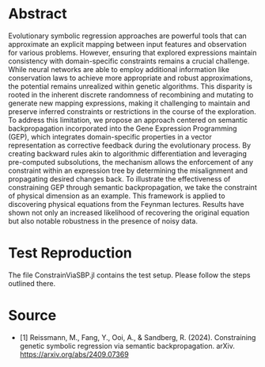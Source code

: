 # Abstract
Evolutionary symbolic regression approaches are powerful tools that can approximate an explicit mapping between input features and observation for various problems. However, ensuring that explored expressions maintain consistency with domain-specific constraints remains a crucial challenge. While neural networks are able to employ additional information like conservation laws to achieve more appropriate and robust approximations, the potential remains unrealized within genetic algorithms. This disparity is rooted in the inherent discrete randomness of recombining and mutating to generate new mapping expressions, making it challenging to maintain and preserve inferred constraints or restrictions in the course of the exploration. To address this limitation, we propose an approach centered on semantic backpropagation incorporated into the Gene Expression Programming (GEP), which integrates domain-specific properties in a vector representation as corrective feedback during the evolutionary process. By creating backward rules akin to algorithmic differentiation and leveraging pre-computed subsolutions, the mechanism allows the enforcement of any constraint within an expression tree by determining the misalignment and propagating desired changes back. To illustrate the effectiveness of constraining GEP through semantic backpropagation, we take the constraint of physical dimension as an example. This framework is applied to discovering physical equations from the Feynman lectures. Results have shown not only an increased likelihood of recovering the original equation but also notable robustness in the presence of noisy data.


# Test Reproduction
The file ConstrainViaSBP.jl contains the test setup. Please follow the steps outlined there.

# Source
- [1] Reissmann, M., Fang, Y., Ooi, A., & Sandberg, R. (2024). Constraining genetic symbolic regression via semantic backpropagation. arXiv. https://arxiv.org/abs/2409.07369